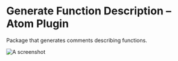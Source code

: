 # Generate Function Description – Atom Plugin

Package that generates comments describing functions.

![A screenshot](http://g.recordit.co/rZT2QkanQt.gif)
